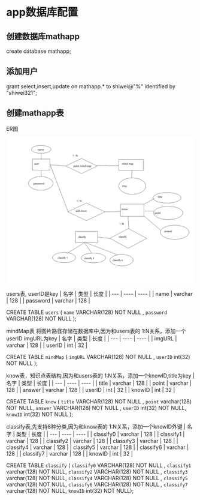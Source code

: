 # app数据库配置

## 创建数据库mathapp
create database mathapp;

## 添加用户

grant select,insert,update on mathapp.* to shiwei@"%" identified by "shiwei321";

## 创建mathapp表

ER图

![](mathappDB.png)

users表, userID是key
| 名字 | 类型 | 长度 |
| --- | ----  | ---- |
| name | varchar | 128 |
| password | varchar | 128 |

CREATE TABLE `users` ( `name` VARCHAR(128) NOT NULL , `password` VARCHAR(128) NOT NULL );

mindMap表 将图片路径存储在数据库中,因为和users表的 1:N关系，添加一个userID
imgURL为key
| 名字 | 类型 | 长度 |
| --- | ----  | ---- |
| imgURL | varchar | 128 |
| userID | int | 32 |

CREATE TABLE `mindMap` ( `imgURL` VARCHAR(128) NOT NULL , `userID` int(32) NOT NULL );

know表，知识点表结构,因为和users表的 1:N关系，添加一个knowID,title为key
| 名字 | 类型 | 长度 |
| --- | ----  | ---- |
| title | varchar | 128 |
| point | varchar | 128 |
| answer | varchar | 128 |
| userID | int | 32 |
| knowID | int | 32 |

CREATE TABLE `know` ( `title` VARCHAR(128) NOT NULL , `point` varchar(128) NOT NULL, `answer` VARCHAR(128) NOT NULL , `userID` int(32) NOT NULL, `knowID` int(32) NOT NULL );

classify表,先支持8种分类,因为和know表的 1:N关系，添加一个knowID外键
| 名字 | 类型 | 长度 |
| --- | ----  | ---- |
| classify0 | varchar | 128 |
| classify1 | varchar | 128 |
| classify2 | varchar | 128 |
| classify3 | varchar | 128 |
| classify4 | varchar | 128 |
| classify5 | varchar | 128 |
| classify6 | varchar | 128 |
| classify7 | varchar | 128 |
| knowID | int | 32 |

CREATE TABLE `classify` ( `classify0` VARCHAR(128) NOT NULL , `classify1` varchar(128) NOT NULL, `classify2` VARCHAR(128) NOT NULL , `classify3` varchar(128) NOT NULL, `classify4` VARCHAR(128) NOT NULL , `classify5` varchar(128) NOT NULL, `classify6` VARCHAR(128) NOT NULL , `classify7` varchar(128) NOT NULL, `knowID` int(32) NOT NULL);